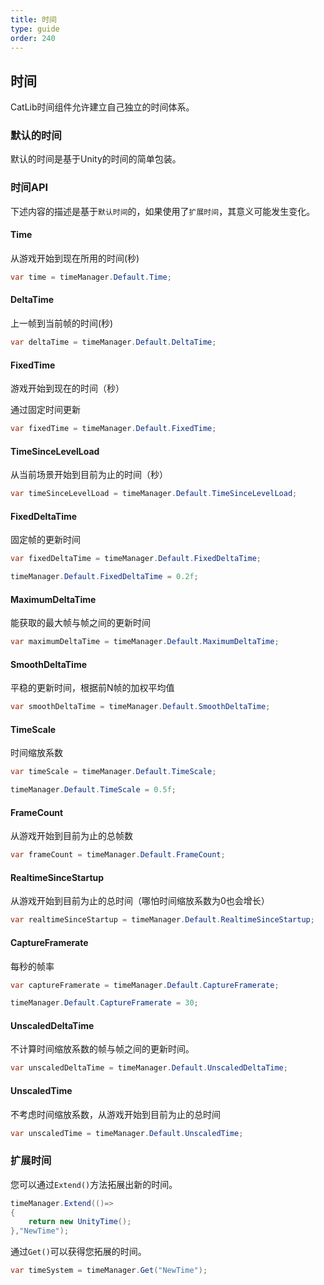 ```yaml
---
title: 时间
type: guide
order: 240
---
```


## 时间

CatLib时间组件允许建立自己独立的时间体系。

### 默认的时间

默认的时间是基于Unity的时间的简单包装。

### 时间API

下述内容的描述是基于`默认时间`的，如果使用了`扩展时间`，其意义可能发生变化。

#### **Time**

从游戏开始到现在所用的时间(秒)

``` csharp
var time = timeManager.Default.Time;
```

#### **DeltaTime**

上一帧到当前帧的时间(秒)

``` csharp
var deltaTime = timeManager.Default.DeltaTime;
```

#### **FixedTime**

游戏开始到现在的时间（秒）

通过固定时间更新

``` csharp
var fixedTime = timeManager.Default.FixedTime;
```

#### **TimeSinceLevelLoad**

从当前场景开始到目前为止的时间（秒）

``` csharp
var timeSinceLevelLoad = timeManager.Default.TimeSinceLevelLoad;
```

#### **FixedDeltaTime**

固定帧的更新时间

``` csharp
var fixedDeltaTime = timeManager.Default.FixedDeltaTime;
```

``` csharp
timeManager.Default.FixedDeltaTime = 0.2f;
```

#### **MaximumDeltaTime**

能获取的最大帧与帧之间的更新时间

``` csharp
var maximumDeltaTime = timeManager.Default.MaximumDeltaTime;
```

#### **SmoothDeltaTime**

平稳的更新时间，根据前N帧的加权平均值

``` csharp
var smoothDeltaTime = timeManager.Default.SmoothDeltaTime;
```

#### **TimeScale**

时间缩放系数

``` csharp
var timeScale = timeManager.Default.TimeScale;
```

``` csharp
timeManager.Default.TimeScale = 0.5f;
```

#### **FrameCount**

从游戏开始到目前为止的总帧数

``` csharp
var frameCount = timeManager.Default.FrameCount;
```

#### **RealtimeSinceStartup**

从游戏开始到目前为止的总时间（哪怕时间缩放系数为0也会增长）

``` csharp
var realtimeSinceStartup = timeManager.Default.RealtimeSinceStartup;
```

#### **CaptureFramerate**

每秒的帧率

``` csharp
var captureFramerate = timeManager.Default.CaptureFramerate;
```

``` csharp
timeManager.Default.CaptureFramerate = 30;
```

#### **UnscaledDeltaTime**

不计算时间缩放系数的帧与帧之间的更新时间。

``` csharp
var unscaledDeltaTime = timeManager.Default.UnscaledDeltaTime;
```

#### **UnscaledTime**

不考虑时间缩放系数，从游戏开始到目前为止的总时间

``` csharp
var unscaledTime = timeManager.Default.UnscaledTime;
```

### 扩展时间

您可以通过`Extend()`方法拓展出新的时间。

``` csharp
timeManager.Extend(()=>
{
    return new UnityTime();
},"NewTime");
```

通过`Get()`可以获得您拓展的时间。

``` csharp
var timeSystem = timeManager.Get("NewTime");
```